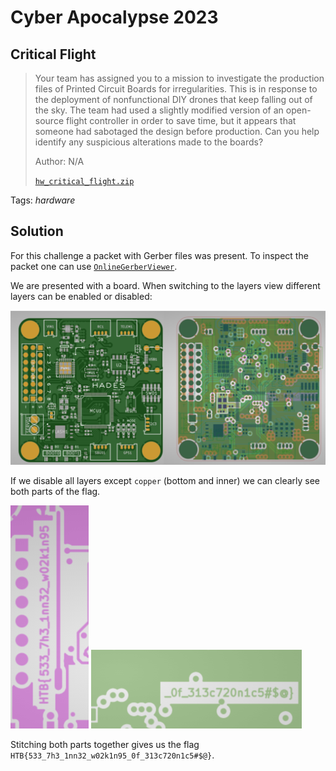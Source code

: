 # Cyber Apocalypse 2023

## Critical Flight

> Your team has assigned you to a mission to investigate the production files of Printed Circuit Boards for irregularities. This is in response to the deployment of nonfunctional DIY drones that keep falling out of the sky. The team had used a slightly modified version of an open-source flight controller in order to save time, but it appears that someone had sabotaged the design before production. Can you help identify any suspicious alterations made to the boards?
>
>  Author: N/A
>
> [`hw_critical_flight.zip`](hw_critical_flight.zip)

Tags: _hardware_

## Solution
For this challenge a packet with Gerber files was present. To inspect the packet one can use [`OnlineGerberViewer`](https://www.pcbway.com/project/OnlineGerberViewer.html).

We are presented with a board. When switching to the layers view different layers can be enabled or disabled:

![board](image001.png)

If we disable all layers except `copper` (bottom and inner) we can clearly see both parts of the flag.

![copper](image002.png) ![copper](image003.png)

Stitching both parts together gives us the flag `HTB{533_7h3_1nn32_w02k1n95_0f_313c720n1c5#$@}`.